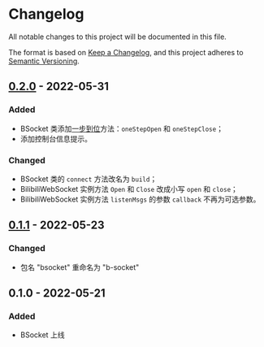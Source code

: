 # Changelog
All notable changes to this project will be documented in this file.

The format is based on [Keep a Changelog](https://keepachangelog.com/en/1.0.0/),
and this project adheres to [Semantic Versioning](https://semver.org/spec/v2.0.0.html).

<!-- ## Unreleased -->

## [0.2.0](https://github.com/qoqiyu/BSocket/compare/v0.1.1...v0.2.0) - 2022-05-31
### Added
- BSocket 类添加[一步到位](README.md#一步到位)方法：`oneStepOpen` 和 `oneStepClose`；
- 添加控制台信息提示。

### Changed
- BSocket 类的 `connect` 方法改名为 `build`；
- BilibiliWebSocket 实例方法 `Open` 和 `Close` 改成小写 `open` 和 `close`；
- BilibiliWebSocket 实例方法 `listenMsgs` 的参数 `callback` 不再为可选参数。

## [0.1.1](https://github.com/qoqiyu/BSocket/compare/v0.1.0...v0.1.1) - 2022-05-23
### Changed
- 包名 "bsocket" 重命名为 "b-socket"

## 0.1.0 - 2022-05-21
### Added
- BSocket 上线
